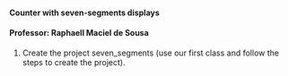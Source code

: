 #### Counter with seven-segments displays

#### Professor: Raphaell Maciel de Sousa

1. Create the project seven_segments (use our first class and follow the steps to create the project).
